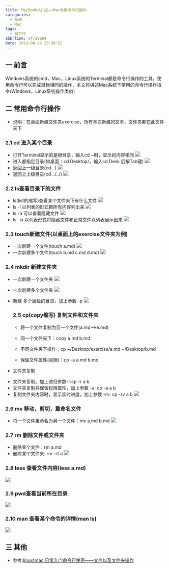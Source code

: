 ```yaml
---
title: MacBook入门之——Mac常用命令行操作
categories:
  - 系统
  - Mac
tags:
  - 命令行
abbrlink: af719a84
date: 2019-08-26 23:38:52
---
```

## 一 前言

Windows系统的cmd，Mac，Linux系统的Terminal都是命令行操作的工具，使用命令行可以完成鼠标相同的操作，本文将讲述Mac系统下常用的命令行操作指令(Windows，Linux系统操作类似)

<!--more-->

## 二 常用命令行操作

* 说明：在桌面新建文件夹exercise，所有本次新建的文本，文件夹都在此文件夹下

### 2.1 cd 进入某个目录

* 打开Terminal显示的是根目录，输入cd ~时，显示的内容相同
	 ![][1]
* 进入都指定目录(如桌面：cd Desktop/，输入cd Desk 后按Tab键)
	![][2]
* 返回上一级目录(cd ..)
	![][3]
* 返回上上级目录(cd ../../)
	![][4]

### 2.2 ls查看目录下的文件

* ls(list的缩写)查看某个文件夹下有什么文件
	![][5]
* ls -l 以列表的形式把所有内容列出来
	![][6]
* ls -a 可以查看隐藏文件
	![][7]
* ls -la 以列表形式将隐藏文件和正常文件以列表展示出来
	![][8]
	
### 2.3 touch新建文件(以桌面上的exercise文件夹为例)

* 一次新建一个文件(touch a.md)
	![][9]
* 一次新建多个文件(touch b.md c.md d.md)
  ![][10]
### 2.4 mkdir 新建文件夹

* 一次新建一个文件夹
	![][11]
* 一次新建多个文件夹
	![][12]
* 新建 多个层级的目录，加上参数 -p
    ![][13]

  ### 2.5 cp(copy缩写) 复制文件和文件夹
  
  * 将一个文件复制为另一个文件(a.md—>e.md)
  - 同一个文件夹下：copy a.md b.md
  - 不同文件夹下操作：cp ~/Desktop/exercise/a.md ~/Desktop/b.md
  - 保留文件属性(权限)：cp -a a.md b.md 
	
    [][14]

* 文件夹复制
 - 文件夹复制，加上递归参数-r:cp -r a b
 - 文件夹复制并保留权限属性，加上参数 -a: cp -a a b
 - 复制文件夹内容时，显示实时进度，加上参数 -rv: cp -rv a b
	![][15]

### 2.6 mv 移动，剪切，重命名文件

* 将一个文件重命名为另一个文件：mv a.md b.md
	 ![][16]
### 2.7 rm 删除文件或文件夹
* 删除某个文件：rm a.md 
* 删除某个文件夹: rm -rf a 
    ![][17]
### 2.8 less 查看文件内容(less a.md)
![][18]
### 2.9 pwd查看当前所在目录
![][19]
### 2.10 man 查看某个命令的详情(man ls)
![][20]
## 三 其他

* 参考:[linux\mac 日常入门命令行使用——文件以及文件夹操作][21]


[1]: https://cdn.staticaly.com/gh/PGzxc/CDN/master/blog-image/mac-shell-cd-root.png
[2]: https://cdn.staticaly.com/gh/PGzxc/CDN/master/blog-image/mac-shell-cd-desktop.png
[3]: https://cdn.staticaly.com/gh/PGzxc/CDN/master/blog-image/mac-shell-cd-preview.png
[4]: https://cdn.staticaly.com/gh/PGzxc/CDN/master/blog-image/mac-shell-cd-pre-pre.png
[5]: https://cdn.staticaly.com/gh/PGzxc/CDN/master/blog-image/mac-shell-ls.png
[6]: https://cdn.staticaly.com/gh/PGzxc/CDN/master/blog-image/mac-shell-ls-l.png
[7]: https://cdn.staticaly.com/gh/PGzxc/CDN/master/blog-image/mac-shell-ls-a.png
[8]: https://cdn.staticaly.com/gh/PGzxc/CDN/master/blog-image/mac-shell-ls-la.png
[9]: https://cdn.staticaly.com/gh/PGzxc/CDN/master/blog-image/mac-shell-touch-a-file.png
[10]: https://cdn.staticaly.com/gh/PGzxc/CDN/master/blog-image/mac-shell-touch-more-file.png
[11]: https://cdn.staticaly.com/gh/PGzxc/CDN/master/blog-image/mac-shell-mkdir-a-dir.png
[12]: https://cdn.staticaly.com/gh/PGzxc/CDN/master/blog-image/mac-shell-mkdir-more-dir.png
[13]: https://cdn.staticaly.com/gh/PGzxc/CDN/master/blog-image/mac-shell-mkdir-more-dir-p.png
[14]: https://cdn.staticaly.com/gh/PGzxc/CDN/master/blog-image/mac-shell-cp-a-2-b.png
[15]: https://cdn.staticaly.com/gh/PGzxc/CDN/master/blog-image/mac-shell-cp-dir.png
[16]: https://cdn.staticaly.com/gh/PGzxc/CDN/master/blog-image/mac-shell-mv-2-other.png
[17]: https://cdn.staticaly.com/gh/PGzxc/CDN/master/blog-image/mac-shell-rm.png
[18]: https://cdn.staticaly.com/gh/PGzxc/CDN/master/blog-image/mac-shell-less.png
[19]: https://cdn.staticaly.com/gh/PGzxc/CDN/master/blog-image/mac-shell-pwd.png
[20]: https://cdn.staticaly.com/gh/PGzxc/CDN/master/blog-image/mac-shell-man-ls.png
[21]: https://blog.csdn.net/fungleo/article/details/78488656
